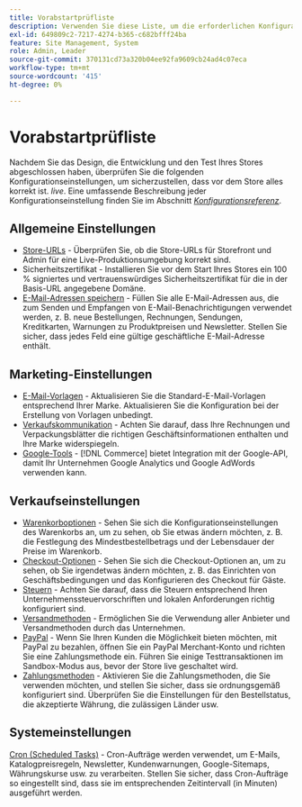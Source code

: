 ```yaml
---
title: Vorabstartprüfliste
description: Verwenden Sie diese Liste, um die erforderlichen Konfigurationseinstellungen zu überprüfen und sicherzustellen, dass alles korrekt ist, bevor Ihr Store in die Produktion geht.
exl-id: 649809c2-7217-4274-b365-c682bfff24ba
feature: Site Management, System
role: Admin, Leader
source-git-commit: 370131cd73a320b04ee92fa9609cb24ad4c07eca
workflow-type: tm+mt
source-wordcount: '415'
ht-degree: 0%

---
```


# Vorabstartprüfliste

Nachdem Sie das Design, die Entwicklung und den Test Ihres Stores abgeschlossen haben, überprüfen Sie die folgenden Konfigurationseinstellungen, um sicherzustellen, dass vor dem Store alles korrekt ist. _live_. Eine umfassende Beschreibung jeder Konfigurationseinstellung finden Sie im Abschnitt [_Konfigurationsreferenz_](../configuration-reference/guide-overview.md).

## Allgemeine Einstellungen

- [Store-URLs](../stores-purchase/store-urls.md) - Überprüfen Sie, ob die Store-URLs für Storefront und Admin für eine Live-Produktionsumgebung korrekt sind.
- Sicherheitszertifikat - Installieren Sie vor dem Start Ihres Stores ein 100 % signiertes und vertrauenswürdiges Sicherheitszertifikat für die in der Basis-URL angegebene Domäne.
- [E-Mail-Adressen speichern](../getting-started/store-details.md#store-email-addresses) - Füllen Sie alle E-Mail-Adressen aus, die zum Senden und Empfangen von E-Mail-Benachrichtigungen verwendet werden, z. B. neue Bestellungen, Rechnungen, Sendungen, Kreditkarten, Warnungen zu Produktpreisen und Newsletter. Stellen Sie sicher, dass jedes Feld eine gültige geschäftliche E-Mail-Adresse enthält.

## Marketing-Einstellungen

- [E-Mail-Vorlagen](../systems/email-templates.md) - Aktualisieren Sie die Standard-E-Mail-Vorlagen entsprechend Ihrer Marke. Aktualisieren Sie die Konfiguration bei der Erstellung von Vorlagen unbedingt.
- [Verkaufskommunikation](../stores-purchase/introduction.md#order-management-and-operations) - Achten Sie darauf, dass Ihre Rechnungen und Verpackungsblätter die richtigen Geschäftsinformationen enthalten und Ihre Marke widerspiegeln.
- [Google-Tools](../merchandising-promotions/google-tools.md) - [!DNL Commerce] bietet Integration mit der Google-API, damit Ihr Unternehmen Google Analytics und Google AdWords verwenden kann.

## Verkaufseinstellungen

- [Warenkorboptionen](../stores-purchase/cart-configuration.md) - Sehen Sie sich die Konfigurationseinstellungen des Warenkorbs an, um zu sehen, ob Sie etwas ändern möchten, z. B. die Festlegung des Mindestbestellbetrags und der Lebensdauer der Preise im Warenkorb.
- [Checkout-Optionen](../stores-purchase/checkout-process.md#checkout-options) - Sehen Sie sich die Checkout-Optionen an, um zu sehen, ob Sie irgendetwas ändern möchten, z. B. das Einrichten von Geschäftsbedingungen und das Konfigurieren des Checkout für Gäste.
- [Steuern](../stores-purchase/taxes.md) - Achten Sie darauf, dass die Steuern entsprechend Ihren Unternehmenssteuervorschriften und lokalen Anforderungen richtig konfiguriert sind.
- [Versandmethoden](../stores-purchase/delivery.md) - Ermöglichen Sie die Verwendung aller Anbieter und Versandmethoden durch das Unternehmen.
- [PayPal](../stores-purchase/paypal.md) - Wenn Sie Ihren Kunden die Möglichkeit bieten möchten, mit PayPal zu bezahlen, öffnen Sie ein PayPal Merchant-Konto und richten Sie eine Zahlungsmethode ein. Führen Sie einige Testtransaktionen im Sandbox-Modus aus, bevor der Store live geschaltet wird.
- [Zahlungsmethoden](../stores-purchase/payments.md) - Aktivieren Sie die Zahlungsmethoden, die Sie verwenden möchten, und stellen Sie sicher, dass sie ordnungsgemäß konfiguriert sind. Überprüfen Sie die Einstellungen für den Bestellstatus, die akzeptierte Währung, die zulässigen Länder usw.

## Systemeinstellungen

[Cron (Scheduled Tasks)](../systems/cron.md) - Cron-Aufträge werden verwendet, um E-Mails, Katalogpreisregeln, Newsletter, Kundenwarnungen, Google-Sitemaps, Währungskurse usw. zu verarbeiten. Stellen Sie sicher, dass Cron-Aufträge so eingestellt sind, dass sie im entsprechenden Zeitintervall (in Minuten) ausgeführt werden.
